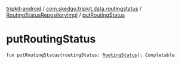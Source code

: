 [tripkit-android](../../index.md) / [com.skedgo.tripkit.data.routingstatus](../index.md) / [RoutingStatusRepositoryImpl](index.md) / [putRoutingStatus](./put-routing-status.md)

# putRoutingStatus

`fun putRoutingStatus(routingStatus: `[`RoutingStatus`](../../skedgo.tripkit.routingstatus/-routing-status/index.md)`): Completable`